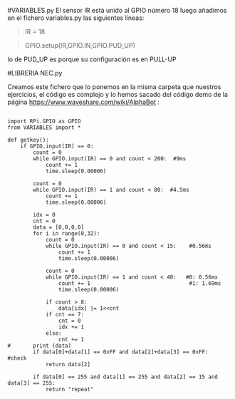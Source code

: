 #VARIABLES.py
El sensor IR está unido al GPIO número 18 luego añadimos en el fichero variables.py las siguientes líneas:
>IR = 18

>GPIO.setup(IR,GPIO.IN,GPIO.PUD_UP)

lo de PUD_UP es porque su configuración es en PULL-UP

#LIBRERIA NEC.py

Creamos este fichero que lo ponemos en la misma carpeta que nuestros ejercicios, el código es complejo y lo hemos sacado del código demo de la página https://www.waveshare.com/wiki/AlphaBot :

```cpp+lineNumbers:true

import RPi.GPIO as GPIO
from VARIABLES import *

def getkey():
	if GPIO.input(IR) == 0:
		count = 0
		while GPIO.input(IR) == 0 and count < 200:  #9ms
			count += 1
			time.sleep(0.00006)

		count = 0
		while GPIO.input(IR) == 1 and count < 80:  #4.5ms
			count += 1
			time.sleep(0.00006)

		idx = 0
		cnt = 0
		data = [0,0,0,0]
		for i in range(0,32):
			count = 0
			while GPIO.input(IR) == 0 and count < 15:    #0.56ms
				count += 1
				time.sleep(0.00006)
				
			count = 0
			while GPIO.input(IR) == 1 and count < 40:   #0: 0.56mx
				count += 1                               #1: 1.69ms
				time.sleep(0.00006)
				
			if count > 8:
				data[idx] |= 1<<cnt
			if cnt == 7:
				cnt = 0
				idx += 1
			else:
				cnt += 1
#		print (data)
		if data[0]+data[1] == 0xFF and data[2]+data[3] == 0xFF:  #check
			return data[2]

		if data[0] == 255 and data[1] == 255 and data[2] == 15 and data[3] == 255:
			return "repeat"


```